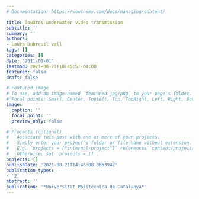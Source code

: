 ```yaml
---
# Documentation: https://wowchemy.com/docs/managing-content/

title: Towards underwater video transmission
subtitle: ''
summary: ''
authors:
- Laura Dubreuil Vall
tags: []
categories: []
date: '2011-01-01'
lastmod: 2021-08-21T10:45:57-04:00
featured: false
draft: false

# Featured image
# To use, add an image named `featured.jpg/png` to your page's folder.
# Focal points: Smart, Center, TopLeft, Top, TopRight, Left, Right, BottomLeft, Bottom, BottomRight.
image:
  caption: ''
  focal_point: ''
  preview_only: false

# Projects (optional).
#   Associate this post with one or more of your projects.
#   Simply enter your project's folder or file name without extension.
#   E.g. `projects = ["internal-project"]` references `content/project/deep-learning/index.md`.
#   Otherwise, set `projects = []`.
projects: []
publishDate: '2021-08-21T14:46:08.366394Z'
publication_types:
- '2'
abstract: ''
publication: '*Universitat Politècnica de Catalunya*'
---
```

